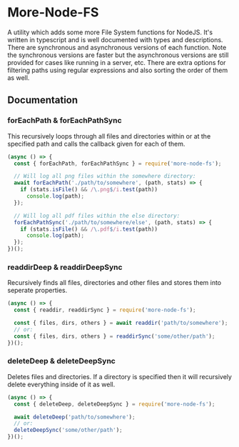 # More-Node-FS

A utility which adds some more File System functions for NodeJS. It's written in typescript and is well documented with types and descriptions. There are synchronous and asynchronous versions of each function. Note the synchronous versions are faster but the asynchronous versions are still provided for cases like running in a server, etc. There are extra options for filtering paths using regular expressions and also sorting the order of them as well.

## Documentation

### forEachPath & forEachPathSync

This recursively loops through all files and directories within or at the specified path and calls the callback given for each of them.

```js
(async () => {
  const { forEachPath, forEachPathSync } = require('more-node-fs');

  // Will log all png files within the somewhere directory:
  await forEachPath('./path/to/somewhere', (path, stats) => {
    if (stats.isFile() && /\.png$/i.test(path))
      console.log(path);
  });

  // Will log all pdf files within the else directory:
  forEachPathSync('./path/to/somewhere/else', (path, stats) => {
    if (stats.isFile() && /\.pdf$/i.test(path))
      console.log(path);
  });
})();
```

### readdirDeep & readdirDeepSync

Recursively finds all files, directories and other files and stores them into seperate properties.

```js
(async () => {
  const { readdir, readdirSync } = require('more-node-fs');

  const { files, dirs, others } = await readdir('path/to/somewhere');
  // or:
  const { files, dirs, others } = readdirSync('some/other/path');
})();
```

### deleteDeep & deleteDeepSync

Deletes files and directories. If a directory is specified then it will recursively delete everything inside of it as well.

```js
(async () => {
  const { deleteDeep, deleteDeepSync } = require('more-node-fs');

  await deleteDeep('path/to/somewhere');
  // or:
  deleteDeepSync('some/other/path');
})();
```

